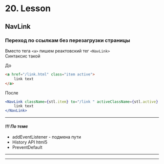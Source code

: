 # 20. Lesson

## NavLink

### Переход по ссылкам без перезагрузки страницы

Вместо тега ```<a>``` пишем реактовский тег ```<NavLink>```  
Синтаксис такой

До

```html
<a href="/link.html" class="item active">
    link text
</a>    
```

После

```jsx
<NavLink className={stl.item} to="/link " activeClassName={stl.active} >
    link text
</NavLink>
```

***

#### *!!! По теме*

* addEventListener - подмена пути
* History API html5  
* PreventDefault

***
***
